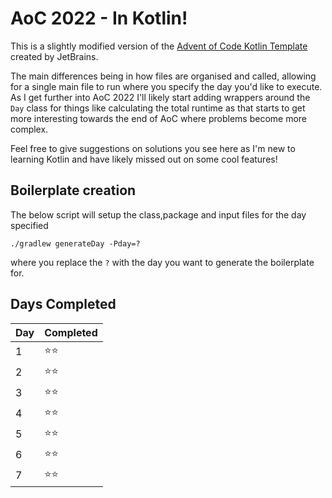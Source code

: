 # AoC 2022 - In Kotlin!

This is a slightly modified version of the [Advent of Code Kotlin Template](https://github.com/kotlin-hands-on/advent-of-code-kotlin-template) created by JetBrains.

The main differences being in how files are organised and called, allowing for a single main file to run where you specify the day you'd like to execute. As I get further into AoC 2022 I'll likely start adding wrappers around the `Day` class for things like calculating the total runtime as that starts to get more interesting towards the end of AoC where problems become more complex.

Feel free to give suggestions on solutions you see here as I'm new to learning Kotlin and have likely missed out on some cool features!

## Boilerplate creation
The below script will setup the class,package and input files for the day specified
```
./gradlew generateDay -Pday=?
```
where you replace the `?` with the day you want to generate the boilerplate for.

## Days Completed
| Day         | Completed |
| ----------- | ----------- |
| 1      | ⭐⭐       |
| 2   | ⭐⭐        |
 | 3   | ⭐⭐       |
 | 4   | ⭐⭐       |
 | 5   | ⭐⭐       |
 | 6   | ⭐⭐       |
 | 7   | ⭐⭐       |
